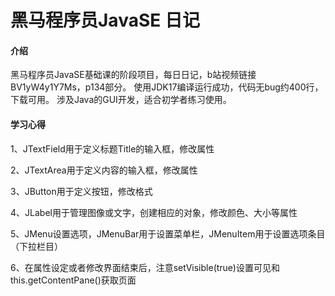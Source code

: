 # 黑马程序员JavaSE 日记

#### 介绍
黑马程序员JavaSE基础课的阶段项目，每日日记，b站视频链接BV1yW4y1Y7Ms，p134部分。
使用JDK17编译运行成功，代码无bug约400行，下载可用。
涉及Java的GUI开发，适合初学者练习使用。

#### 学习心得
1、JTextField用于定义标题Title的输入框，修改属性

2、JTextArea用于定义内容的输入框，修改属性

3、JButton用于定义按钮，修改格式

4、JLabel用于管理图像或文字，创建相应的对象，修改颜色、大小等属性

5、JMenu设置选项，JMenuBar用于设置菜单栏，JMenuItem用于设置选项条目（下拉栏目）

6、在属性设定或者修改界面结束后，注意setVisible(true)设置可见和this.getContentPane()获取页面

